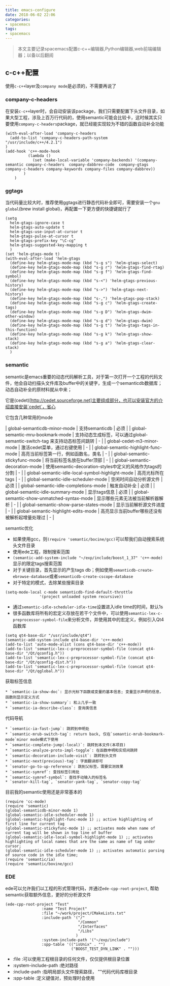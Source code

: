 ```yaml
---
title: emacs-configure
date: 2018-06-02 22:06
categories:
- spacemacs
tags:
- spacemacs
---
```


>本文主要记录spacemacs配置c-c++编辑器,Python编辑器,web前端编辑器；以备以后翻阅

## c-c++配置 ##

使用`c-c++`layer及`company mode`是必须的，不需要再说了

### company-c-headers ###

在安装`c-c++`layer时，会自动安装该package，我们只需要配置下头文件目录，如果大型工程，涉及上百万行代码的，使用semantic可能会比较卡，这时候其实只要使用`company-c-headers`package，就已经能实现较为不错的函数自动补全功能

``` emacs-lisp
(with-eval-after-load 'company-c-headers
  (add-to-list 'company-c-headers-path-system "/usr/include/c++/4.2.1")
)
(add-hook 'c++-mode-hook
          (lambda ()
            (set (make-local-variable 'company-backends) '(company-semantic company-c-headers  company-dabbrev-code  company-gtags company-c-headers company-keywords company-files company-dabbrev))
        )
    )
```

### ggtags ###

当代码量比较大时，推荐使用ggtags进行静态代码补全即可，需要安装一个`gnu global`(brew install global)，再配置一下更方便的快捷键就行了

``` emacs-lisp
(setq
  helm-gtags-ignore-case t
  helm-gtags-auto-update t
  helm-gtags-use-input-at-cursor t
  helm-gtags-pulse-at-cursor t
  helm-gtags-prefix-key "\C-cg"
  helm-gtags-suggested-key-mapping t
  )
(set 'helm-gtags-mode t)
(with-eval-after-load 'helm-gtags
  (define-key helm-gtags-mode-map (kbd "s-g s") 'helm-gtags-select)
  (define-key helm-gtags-mode-map (kbd "s-g r") 'helm-gtags-find-rtag)
  (define-key helm-gtags-mode-map (kbd "s-g f") 'helm-gtags-find-symbol)
  (define-key helm-gtags-mode-map (kbd "s-<") 'helm-gtags-previous-history)
  (define-key helm-gtags-mode-map (kbd "s->") 'helm-gtags-next-history)
  (define-key helm-gtags-mode-map (kbd "s-,") 'helm-gtags-pop-stack)
  (define-key helm-gtags-mode-map (kbd "s-g c") 'helm-gtags-create-tags)
  (define-key helm-gtags-mode-map (kbd "s-g D") 'helm-gtags-dwim-other-window)
  (define-key helm-gtags-mode-map (kbd "s-g d") 'helm-gtags-dwim)
  (define-key helm-gtags-mode-map (kbd "s-g t") 'helm-gtags-tags-in-this-function)
  (define-key helm-gtags-mode-map (kbd "s-g k") 'helm-gtags-show-stack)
  (define-key helm-gtags-mode-map (kbd "s-g a") 'helm-gtags-clear-stack)
  )
```

### semantic ###

semantic是emacs重要的动态代码解析工具，对于第一次打开一个工程的代码文件，他会自动扫描头文件库及buffer中的关键字，生成一个semanticdb数据库；动态自动补全的原材料就从中来；

它是(cedet)[http://cedet.sourceforge.net]主要组成部分，也可以安装官方的介绍直接安装`cedet`，省心

它包含几种常用的mode

| global-semanticdb-minor-mode                     | 支持semanticdb                                                            | 必须              |
| global-semantic-mru-bookmark-mode                | 支持动态生成标签，可以通过global-semantic-switch-tag 来支持动态标签间跳转 | -                 |
| global-cedet-m3-minor-mode                       | 激活cedet菜单，通过右键使用                                               | -                 |
| global-semantic-highlight-func-mode              | 高亮当前标签第一行，例如函数名，类名                                      | -                 |
| global-semantic-stickyfunc-mode                  | 将当前标签名放在buffer顶部                                                | -                 |
| global-semantic-decoration-mode                  | 使用semantic-decoration-styles中定义的风格作为tags的分割                  | -                 |
| global-semantic-idle-local-symbol-highlight-mode | 高亮光标所在tags                                                          | - |
| global-semantic-idle-scheduler-mode              | 空闲时间自动分析源文件                                                    | 必须              |
| global-semantic-idle-completions-mode            | 触发自动补全                                                              | 必须              |
| global-semantic-idle-summary-mode                | 显示tags信息                                                              | 必须              |
| global-semantic-show-unmatched-syntax-mode       | 显示哪些元素无法被当前解析器解析                                          | -                 |
| global-semantic-show-parse-states-mode           | 显示当前解析源文件进度                                                    | -                 |
| global-semantic-highlight-edits-mode             | 高亮显示当前buffer哪些还没有被解析起增量处理过                            | -                 |

  
semantic优化

  * 如果使用gcc，则`(require 'semantic/bocine/gcc)`可以帮我们自动搜索系统头文件目录
  * 使用ede工程，限制搜索范围
  * `(semantic-add-system-include "~/exp/include/boost_1_37" 'c++-mode)`显示的限定tags搜索范围
  * 对于关键目录，首先显示的产生tags db；例如使用`semanticdb-create-ebrowse-database`或者`semanticdb-create-cscope-database`
  * 对于特定的模式，去除某些搜索目录

  ``` emacs-lisp
  (setq-mode-local c-mode semanticdb-find-default-throttle
                 '(project unloaded system recursive))
  ```
  * 通过`semantic-idle-scheduler-idle-time`设置进入idle time的时间，默认1s
  * 很多函数库将所有的宏定义存放在若干个文件中，可以使用`semantic-lex-c-preprocessor-symbol-file`来分析文件，并使用其中的宏定义，例如引入Qt4函数库

  ``` emacs-lisp
  (setq qt4-base-dir "/usr/include/qt4")
(semantic-add-system-include qt4-base-dir 'c++-mode)
(add-to-list 'auto-mode-alist (cons qt4-base-dir 'c++-mode))
(add-to-list 'semantic-lex-c-preprocessor-symbol-file (concat qt4-base-dir "/Qt/qconfig.h"))
(add-to-list 'semantic-lex-c-preprocessor-symbol-file (concat qt4-base-dir "/Qt/qconfig-dist.h"))
(add-to-list 'semantic-lex-c-preprocessor-symbol-file (concat qt4-base-dir "/Qt/qglobal.h"))
  ```
  
  获取标签信息
  
    * `semantic-ia-show-doc`: 显示光标下函数或变量的基本信息; 变量显示声明的信息，函数则显示定义方式
    * `semantic-ia-show-summary`: 和上几乎一致
    * `semantic-ia-describe-class`: 查询类信息
    
  代码导航
  
    * `semantic-ia-fast-jump`: 跳转到申明处
    * `semantic-mrub-switch-tag`: return back, 仅在`semantic-mrub-bookmark-mode`minor mode模式下使用
    * `semantic-complete-jump(-local)`: 跳转到本文件(本项目)
    * `semantic-analyze-proto-impl-toggle`: 在函数申明和实现间跳转
    * `semantic-decoration-include-visit`: 跳转到头文件
    * `semantic-next(previous)-tag`: 字面翻译即可
    * `senator-go-to-up-reference`: 跳到父标签，需要实测效果
    * `semantic-symref`: 查找标签引用处
    * `semantic-symref-symbol`: 查找手动输入的标签名
    * `senator-kill-tag`, `senator-yank-tag`, `senator-copy-tag`

目前我的semantic使用还是非常基本的

``` emacs-lisp
(require 'cc-mode)
(require 'semantic)
(global-semanticdb-minor-mode 1)
(global-semantic-idle-scheduler-mode 1)
(global-semantic-highlight-func-mode 1) ;; active highlighting of first line for current tag
(global-semantic-stickyfunc-mode 1) ;; activates mode when name of current tag will be shown in top line of buffer
(global-semantic-idle-local-symbol-highlight-mode 1) ;; activates highlighting of local names that are the same as name of tag under cursor;
(global-semantic-idle-scheduler-mode 1) ;; activates automatic parsing of source code in the idle time;
(require 'semantic/ia)
(require 'semantic/bovine/gcc)
```



### EDE ###

ede可以允许我们以工程的形式管理代码，并通过`ede-cpp-root-project`, 帮助semantic获取额外信息，更好的分析源文件

``` emacs-lisp
(ede-cpp-root-project "Test"
                :name "Test Project"
                :file "~/work/project/CMakeLists.txt"
                :include-path '("/"
                                "/Common"
                                "/Interfaces"
                                "/Libs"
                               )
                :system-include-path '("~/exp/include")
                :spp-table '(("isUnix" . "")
                             ("BOOST_TEST_DYN_LINK" . "")))
```

  * :file  :可以使用工程根目录的任何文件，仅仅提供根目录位置
  * :system-include-path   :绝对路径
  * :include-path    :指明局部头文件搜索路径， "\"代码代码库根目录
  * :spp-table     :定义键值对，预处理时会使用
